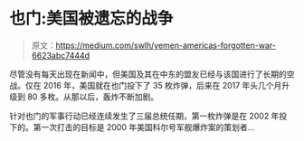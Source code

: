 # 也门:美国被遗忘的战争

> 原文：<https://medium.com/swlh/yemen-americas-forgotten-war-6623abc7444d>

尽管没有每天出现在新闻中，但美国及其在中东的盟友已经与该国进行了长期的空战。仅在 2016 年，美国就在也门投下了 35 枚炸弹，后来在 2017 年头几个月升级到 80 多枚。从那以后，轰炸不断加剧。

针对也门的军事行动已经连续发生了三届总统任期，第一枚炸弹是在 2002 年投下的。第一次打击的目标是 2000 年美国科尔号军舰爆炸案的策划者…